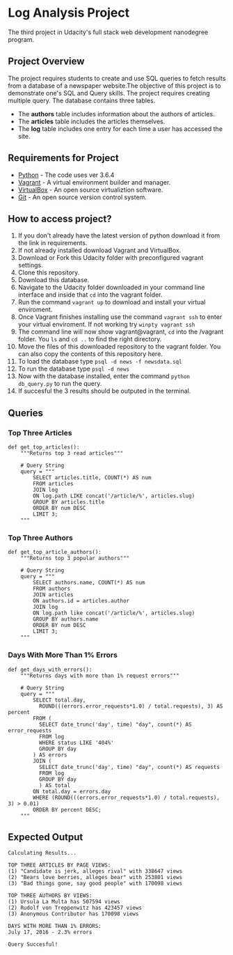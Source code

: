# Log Analysis Project
The third project in Udacity's full stack web development nanodegree program.


## Project Overview
The project requires students to create and use SQL queries to fetch results from a database of a newspaper website.The objective of this project is to demonstrate one's SQL and Query skills. The project requires creating multiple query. The database contains three tables.

* The **authors** table includes information about the authors of articles.
* The **articles** table includes the articles themselves.
* The **log** table includes one entry for each time a user has accessed the site.


## Requirements for Project
* [Python](https://www.python.org/download/releases/3.0/) - The code uses ver 3.6.4
* [Vagrant](https://www.vagrantup.com/downloads.html) - A virtual environment builder and manager.
* [VirtualBox](https://www.virtualbox.org/wiki/Downloads) - An open source virtualiztion software.
* [Git](https://git-scm.com/downloads) - An open source version control system.


## How to access project?

1. If you don't already have the latest version of python download it from the link in requirements.
2. If not already installed download Vagrant and VirtualBox.
3. Download or Fork this Udacity folder with preconfigured vagrant settings.
4. Clone this repository.
5. Download this database.
6. Navigate to the Udacity folder downloaded in your command line interface and inside that `cd` into the vagrant folder.
7. Run the command `vagrant up` to download and install your virtual enviroment.
8. Once Vagrant finishes installing use the command `vagrant ssh` to enter your virtual enviroment. If not working try `winpty vagrant ssh`
9. The command line will now show vagrant@vagrant, `cd` into the /vagrant folder. You `ls` and `cd ..` to find the right directory.
10. Move the files of this downloaded repository to the vagrant folder. You can also copy the contents of this repository here.
11. To load the database type `psql -d news -f newsdata.sql`
12. To run the database type `psql -d news`
13. Now with the database installed, enter the command `python db_query.py` to run the query.
14. If succesful the 3 results should be outputed in the terminal.

## Queries

### Top Three Articles
```
def get_top_articles():
    """Returns top 3 read articles"""

    # Query String
    query = """
        SELECT articles.title, COUNT(*) AS num
        FROM articles
        JOIN log
        ON log.path LIKE concat('/article/%', articles.slug)
        GROUP BY articles.title
        ORDER BY num DESC
        LIMIT 3;
    """
```

### Top Three Authors
```
def get_top_article_authors():
    """Returns top 3 popular authors"""

    # Query String
    query = """
        SELECT authors.name, COUNT(*) AS num
        FROM authors
        JOIN articles
        ON authors.id = articles.author
        JOIN log
        ON log.path like concat('/article/%', articles.slug)
        GROUP BY authors.name
        ORDER BY num DESC
        LIMIT 3;
    """
```

### Days With More Than 1% Errors
```
def get_days_with_errors():
    """Returns days with more than 1% request errors"""

    # Query String
    query = """
        SELECT total.day,
          ROUND(((errors.error_requests*1.0) / total.requests), 3) AS percent
        FROM (
          SELECT date_trunc('day', time) "day", count(*) AS error_requests
          FROM log
          WHERE status LIKE '404%'
          GROUP BY day
        ) AS errors
        JOIN (
          SELECT date_trunc('day', time) "day", count(*) AS requests
          FROM log
          GROUP BY day
          ) AS total
        ON total.day = errors.day
        WHERE (ROUND(((errors.error_requests*1.0) / total.requests), 3) > 0.01)
        ORDER BY percent DESC;
    """
```


## Expected Output
```
Calculating Results...

TOP THREE ARTICLES BY PAGE VIEWS:
(1) "Candidate is jerk, alleges rival" with 338647 views
(2) "Bears love berries, alleges bear" with 253801 views
(3) "Bad things gone, say good people" with 170098 views

TOP THREE AUTHORS BY VIEWS:
(1) Ursula La Multa has 507594 views
(2) Rudolf von Treppenwitz has 423457 views
(3) Anonymous Contributor has 170098 views

DAYS WITH MORE THAN 1% ERRORS:
July 17, 2016 - 2.3% errors

Query Succesful!
```